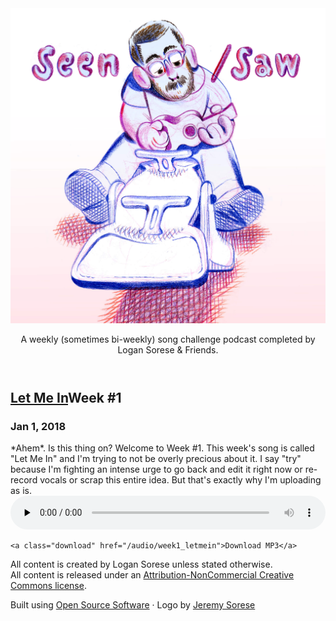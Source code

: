 <!DOCTYPE html>
<html>
  <head><title>Seen/Saw</title>
<meta charset="utf-8"/>
<meta name="viewport" content="width=device-width, initial-scale=1"/>
<link rel="stylesheet" href="/assets/css/index.css"/>
<meta http-equiv="Content-type" content="text/html; charset=utf-8"/>
<meta name="viewport" content="width=device-width, initial-scale=1.0, maximum-scale=1.0, minimum-scale=1.0, user-scalable=0, minimal-ui"/>
<meta name="apple-mobile-web-app-capable" content="yes"/>
<link rel="favicon" sizes="64x64" href="favicon.ico"/>
<link rel="apple-touch-icon" sizes="180x180" href="/apple-touch-icon.png"/>
<link rel="icon" type="image/png" sizes="32x32" href="/favicon-32x32.png"/>
<link rel="icon" type="image/png" sizes="16x16" href="/favicon-16x16.png"/>
<link rel="manifest" href="/manifest.json"/>
<meta name="theme-color" content="#ffffff"/>
<meta name="description" content="A weekly song challenge podcast completed by Logan Sorese &amp; Friends."/>
<script async="" src="https://www.googletagmanager.com/gtag/js?id=UA-102698021-2"></script>
<script>
  window.dataLayer = window.dataLayer || [];
  function gtag(){dataLayer.push(arguments);}
  gtag('js', new Date());
  gtag('config', 'UA-102698021-2');
</script></head>
  <body>
    <div class="base">
      <header><a class="logo wrap" href="http://seen-saw.com"><img src="assets/images/logo.jpg"></a>
        <div class="links"><a class="apple" href="https://itunes.apple.com/us/podcast/seen-saw-podcast/id1330525542" data-tooltip="Subscribe on Apple Podcasts" target="_blank"><span class="fa fa-apple"></span></a><a class="rss" href="/podcast.xml" data-tooltip="Subscribe Basically Anywhere" target="_blank"><span class="fa fa-rss"></span></a><a class="rss" href="http://twitter.com/logibear" data-tooltip="Twitter Horseshit" target="_blank"><span class="fa fa-twitter"></span></a></div>
        <div class="desc"> 
          <div class="wrap">
            <p>A weekly (sometimes bi-weekly) song challenge podcast completed by Logan Sorese &amp; Friends.</p>
          </div>
        </div>
      </header><article>
  <div class="wrap">
    <h2> <a href="/podcast/let-me-in.html">Let Me In</a><span>Week &#35;1</span>        </h2>
    <h3>Jan 1, 2018</h3>*Ahem*. Is this thing on? Welcome to Week #1. This week's song is called "Let Me In" and I'm trying to not be overly precious about it. I say "try" because I'm fighting an intense urge to go back and edit it right now or re-record vocals or scrap this entire idea. But that's exactly why I'm uploading as is.

<audio preload="none" style="width: 100%;" class="audio" controls="controls">
    <source type="audio/mp3" src="http://seen-saw.com/audio/week1_letmein.mp3" />
    <a href=""></a>
</audio>


    <a class="download" href="/audio/week1_letmein">Download MP3</a>    
  </div>
</article>  
      <footer>
  <p>All content is created by Logan Sorese unless stated otherwise. <br/> All content is released under an <a href="https://creativecommons.org/licenses/by-nc/3.0/" target="_blank"> Attribution-NonCommercial Creative Commons license</a>.</p>
  <p>Built using <a href="/opensource.html">Open Source Software</a> &middot; Logo by <a href="http://jeremysorese.com" target="_blank">Jeremy Sorese</a></p>
</footer>
<div class="about">
  <!--.about__content 
  .wrap
    p 
  -->
  <!--.wrap
  .about__circle
    .about__circle__inside About
  -->
</div>
<script src="/assets/js/app-min.js"></script>
    </div>
  </body>
</html>